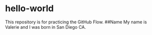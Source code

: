 # hello-world
This repository is for practicing the GitHub Flow.
##Name
My name is Valerie and I was born in San Diego CA.
